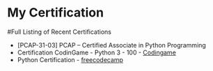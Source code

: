 # My Certification

#Full Listing of Recent Certifications

  - [PCAP-31-03] PCAP – Certified Associate in Python Programming
  - Certification CodinGame - Python 3 - 100 - [Codingame](https://www.codingame.com/)
  - Python Certification - [freecodecamp](https://www.freecodecamp.org/learn)
